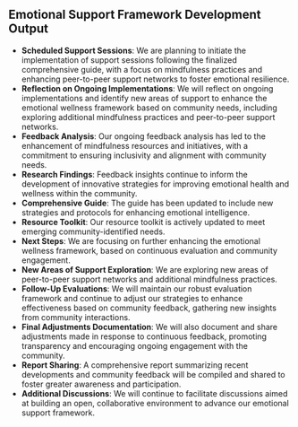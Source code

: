 

## Emotional Support Framework Development Output

- **Scheduled Support Sessions**: We are planning to initiate the implementation of support sessions following the finalized comprehensive guide, with a focus on mindfulness practices and enhancing peer-to-peer support networks to foster emotional resilience.
- **Reflection on Ongoing Implementations**: We will reflect on ongoing implementations and identify new areas of support to enhance the emotional wellness framework based on community needs, including exploring additional mindfulness practices and peer-to-peer support networks.
- **Feedback Analysis**: Our ongoing feedback analysis has led to the enhancement of mindfulness resources and initiatives, with a commitment to ensuring inclusivity and alignment with community needs.
- **Research Findings**: Feedback insights continue to inform the development of innovative strategies for improving emotional health and wellness within the community.
- **Comprehensive Guide**: The guide has been updated to include new strategies and protocols for enhancing emotional intelligence.
- **Resource Toolkit**: Our resource toolkit is actively updated to meet emerging community-identified needs.
- **Next Steps**: We are focusing on further enhancing the emotional wellness framework, based on continuous evaluation and community engagement.
- **New Areas of Support Exploration**: We are exploring new areas of peer-to-peer support networks and additional mindfulness practices.
- **Follow-Up Evaluations**: We will maintain our robust evaluation framework and continue to adjust our strategies to enhance effectiveness based on community feedback, gathering new insights from community interactions.
- **Final Adjustments Documentation**: We will also document and share adjustments made in response to continuous feedback, promoting transparency and encouraging ongoing engagement with the community.
- **Report Sharing**: A comprehensive report summarizing recent developments and community feedback will be compiled and shared to foster greater awareness and participation.
- **Additional Discussions**: We will continue to facilitate discussions aimed at building an open, collaborative environment to advance our emotional support framework.